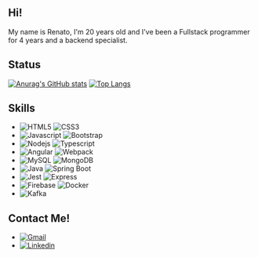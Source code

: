 ## Hi!

My name is Renato, I'm 20 years old and I've been a Fullstack programmer for 4 years and a backend specialist.

## Status

[![Anurag's GitHub stats](https://github-readme-stats.vercel.app/api?username=renato3x&show_icons=true&theme=dark)](https://github.com/renato3x/github-readme-stats)
[![Top Langs](https://github-readme-stats.vercel.app/api/top-langs/?username=renato3x&theme=dark&layout=compact)](https://github.com/renato3x/github-readme-stats)

## Skills

- ![HTML5](https://img.shields.io/badge/HTML5-E34F26?style=for-the-badge&logo=html5&logoColor=white) ![CSS3](https://img.shields.io/badge/CSS3-1572B6?style=for-the-badge&logo=css3&logoColor=white)
- ![Javascript](https://img.shields.io/badge/JavaScript-F7DF1E?style=for-the-badge&logo=javascript&logoColor=black) ![Bootstrap](https://img.shields.io/badge/Bootstrap-563D7C?style=for-the-badge&logo=bootstrap&logoColor=white)
- ![Nodejs](https://img.shields.io/badge/Node.js-43853D?style=for-the-badge&logo=node.js&logoColor=white) ![Typescript](https://img.shields.io/badge/TypeScript-007ACC?style=for-the-badge&logo=typescript&logoColor=white)
- ![Angular](https://img.shields.io/badge/Angular-DD0031?style=for-the-badge&logo=angular&logoColor=white) ![Webpack](https://img.shields.io/badge/webpack-%238DD6F9.svg?style=for-the-badge&logo=webpack&logoColor=black)
- ![MySQL](https://img.shields.io/badge/MySQL-00000F?style=for-the-badge&logo=mysql&logoColor=white) ![MongoDB](https://img.shields.io/badge/MongoDB-4EA94B?style=for-the-badge&logo=mongodb&logoColor=white)
- ![Java](https://img.shields.io/badge/Java-ED8B00?style=for-the-badge&logo=java&logoColor=white) ![Spring Boot](https://img.shields.io/badge/Spring-6DB33F?style=for-the-badge&logo=spring&logoColor=white)
- ![Jest](https://img.shields.io/badge/Jest-323330?style=for-the-badge&logo=Jest&logoColor=white) ![Express](https://img.shields.io/badge/Express.js-404D59?style=for-the-badge)
- ![Firebase](https://img.shields.io/badge/firebase-ffca28?style=for-the-badge&logo=firebase&logoColor=black) ![Docker](https://img.shields.io/badge/docker-%230db7ed.svg?style=for-the-badge&logo=docker&logoColor=white)
- ![Kafka](https://img.shields.io/badge/Apache%20Kafka-231F20.svg?style=for-the-badge&logo=Apache-Kafka&logoColor=white)

## Contact Me!

- [![Gmail](https://img.shields.io/badge/Gmail-D14836?style=for-the-badge&logo=gmail&logoColor=white)](pereirarenato21@gmail.com)
- [![Linkedin](https://img.shields.io/badge/LinkedIn-0077B5?style=for-the-badge&logo=linkedin&logoColor=white)](https://www.linkedin.com/in/renato3x/)
